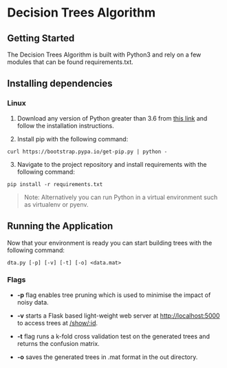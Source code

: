 # Decision Trees Algorithm
## Getting Started
The Decision Trees Algorithm is built with Python3 and rely on a few modules that can be found requirements.txt.

## Installing dependencies
### Linux
1. Download any version of Python greater than 3.6 from  [this link](https://www.python.org/downloads/) and follow the installation instructions.

2. Install pip with the following command:
```
curl https://bootstrap.pypa.io/get-pip.py | python -
```

3. Navigate to the project repository and install requirements with the following command:
```
pip install -r requirements.txt
```

> Note: Alternatively you can run Python in a virtual environment such as virtualenv or pyenv.

## Running the Application
Now that your environment is ready you can start building trees with the following command:

```
dta.py [-p] [-v] [-t] [-o] <data.mat>
```

### Flags
* **-p** flag enables tree pruning which is used to minimise the impact of noisy data.

* **-v** starts a Flask based light-weight web server at [http://localhost:5000](http://localhost:5000) to access trees at [/show/:id](localhost:5000/show/1).

* **-t** flag runs a k-fold cross validation test on the generated trees and returns the confusion matrix.

* **-o** saves the generated trees in .mat format in the out directory.
